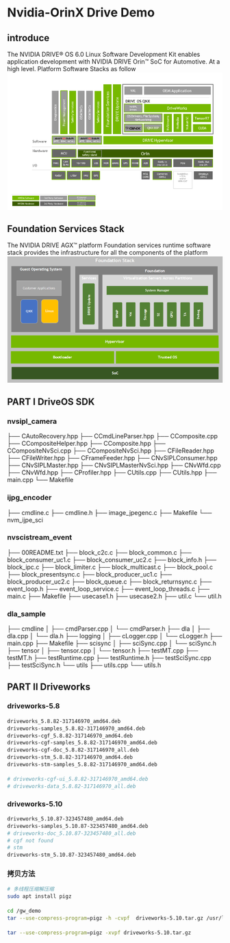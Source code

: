 # Nvidia-OrinX Drive Demo

## introduce
The NVIDIA DRIVE® OS 6.0 Linux Software Development Kit enables application development with NVIDIA DRIVE Orin™ SoC for Automotive. At a high level.
Platform Software Stacks as follow
![alt text](doc/driveos_605x/NVIDIA_DRIVE_OS_6.0.5_Linux_SDK_Developer_Guide/common/graphics/archi/archi_drive_os_image2.png)

## Foundation Services Stack
The NVIDIA DRIVE AGX™ platform Foundation services runtime software stack provides the infrastructure for all the components of the platform
![alt text](doc/driveos_605x/NVIDIA_DRIVE_OS_6.0.5_Linux_SDK_Developer_Guide/common/graphics/archi/archi_foundation_image3.png)

## PART I DriveOS SDK

### nvsipl_camera
├── CAutoRecovery.hpp
├── CCmdLineParser.hpp
├── CComposite.cpp
├── CCompositeHelper.hpp
├── CComposite.hpp
├── CCompositeNvSci.cpp
├── CCompositeNvSci.hpp
├── CFileReader.hpp
├── CFileWriter.hpp
├── CFrameFeeder.hpp
├── CNvSIPLConsumer.hpp
├── CNvSIPLMaster.hpp
├── CNvSIPLMasterNvSci.hpp
├── CNvWfd.cpp
├── CNvWfd.hpp
├── CProfiler.hpp
├── CUtils.cpp
├── CUtils.hpp
├── main.cpp
└── Makefile
### ijpg_encoder
├── cmdline.c
├── cmdline.h
├── image_jpegenc.c
├── Makefile
└── nvm_ijpe_sci
### nvscistream_event
├── 00README.txt
├── block_c2c.c
├── block_common.c
├── block_consumer_uc1.c
├── block_consumer_uc2.c
├── block_info.h
├── block_ipc.c
├── block_limiter.c
├── block_multicast.c
├── block_pool.c
├── block_presentsync.c
├── block_producer_uc1.c
├── block_producer_uc2.c
├── block_queue.c
├── block_returnsync.c
├── event_loop.h
├── event_loop_service.c
├── event_loop_threads.c
├── main.c
├── Makefile
├── usecase1.h
├── usecase2.h
├── util.c
└── util.h
### dla_sample
├── cmdline
│   ├── cmdParser.cpp
│   └── cmdParser.h
├── dla
│   ├── dla.cpp
│   └── dla.h
├── logging
│   ├── cLogger.cpp
│   └── cLogger.h
├── main.cpp
├── Makefile
├── scisync
│   ├── sciSync.cpp
│   └── sciSync.h
├── tensor
│   ├── tensor.cpp
│   └── tensor.h
├── testMT.cpp
├── testMT.h
├── testRuntime.cpp
├── testRuntime.h
├── testSciSync.cpp
├── testSciSync.h
└── utils
    ├── utils.cpp
    └── utils.h

## PART II Driveworks

### driveworks-5.8

```sh
driveworks_5.8.82-317146970_amd64.deb
driveworks-samples_5.8.82-317146970_amd64.deb
driveworks-cgf_5.8.82-317146970_amd64.deb
driveworks-cgf-samples_5.8.82-317146970_amd64.deb
driveworks-cgf-doc_5.8.82-317146970_all.deb
driveworks-stm_5.8.82-317146970_amd64.deb
driveworks-stm-samples_5.8.82-317146970_amd64.deb

# driveworks-cgf-ui_5.8.82-317146970_amd64.deb
# driveworks-data_5.8.82-317146970_all.deb
```

### driveworks-5.10

```sh
driveworks_5.10.87-323457480_amd64.deb
driveworks-samples_5.10.87-323457480_amd64.deb
# driveworks-doc_5.10.87-323457480_all.deb
# cgf not found
# stm
driveworks-stm_5.10.87-323457480_amd64.deb
```

### 拷贝方法

```sh
# 多线程压缩解压缩
sudo apt install pigz

cd /gw_demo
tar --use-compress-program=pigz -h -cvpf  driveworks-5.10.tar.gz /usr/local/driveworks/*

tar --use-compress-program=pigz -xvpf driveworks-5.10.tar.gz
```
